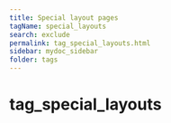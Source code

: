 ```yaml
---
title: Special layout pages
tagName: special_layouts
search: exclude
permalink: tag_special_layouts.html
sidebar: mydoc_sidebar
folder: tags
---
```


# tag\_special\_layouts



